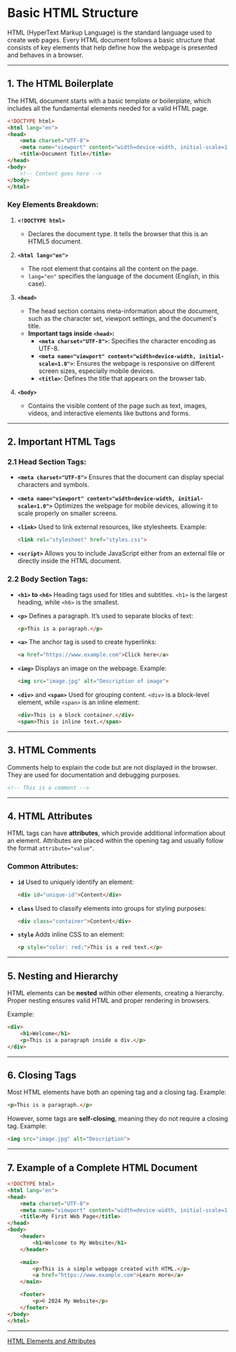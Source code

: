 # Basic HTML Structure

HTML (HyperText Markup Language) is the standard language used to create web pages. Every HTML document follows a basic structure that consists of key elements that help define how the webpage is presented and behaves in a browser.

---

## 1. The HTML Boilerplate

The HTML document starts with a basic template or boilerplate, which includes all the fundamental elements needed for a valid HTML page.

```html
<!DOCTYPE html>
<html lang="en">
<head>
    <meta charset="UTF-8">
    <meta name="viewport" content="width=device-width, initial-scale=1.0">
    <title>Document Title</title>
</head>
<body>
    <!-- Content goes here -->
</body>
</html>
```

### Key Elements Breakdown:

1. **`<!DOCTYPE html>`**
   - Declares the document type. It tells the browser that this is an HTML5 document.

2. **`<html lang="en">`**
   - The root element that contains all the content on the page.
   - `lang="en"` specifies the language of the document (English, in this case).

3. **`<head>`**
   - The head section contains meta-information about the document, such as the character set, viewport settings, and the document's title.
   - **Important tags inside `<head>`:**
     - **`<meta charset="UTF-8">`**: Specifies the character encoding as UTF-8.
     - **`<meta name="viewport" content="width=device-width, initial-scale=1.0">`**: Ensures the webpage is responsive on different screen sizes, especially mobile devices.
     - **`<title>`**: Defines the title that appears on the browser tab.

4. **`<body>`**
   - Contains the visible content of the page such as text, images, videos, and interactive elements like buttons and forms.

---

## 2. Important HTML Tags

### 2.1 Head Section Tags:
- **`<meta charset="UTF-8">`**
  Ensures that the document can display special characters and symbols.

- **`<meta name="viewport" content="width=device-width, initial-scale=1.0">`**
  Optimizes the webpage for mobile devices, allowing it to scale properly on smaller screens.

- **`<link>`**
  Used to link external resources, like stylesheets. Example:
  ```html
  <link rel="stylesheet" href="styles.css">
  ```

- **`<script>`**
  Allows you to include JavaScript either from an external file or directly inside the HTML document.

### 2.2 Body Section Tags:
- **`<h1>` to `<h6>`**
  Heading tags used for titles and subtitles. `<h1>` is the largest heading, while `<h6>` is the smallest.

- **`<p>`**
  Defines a paragraph. It’s used to separate blocks of text:
  ```html
  <p>This is a paragraph.</p>
  ```

- **`<a>`**
  The anchor tag is used to create hyperlinks:
  ```html
  <a href="https://www.example.com">Click here</a>
  ```

- **`<img>`**
  Displays an image on the webpage. Example:
  ```html
  <img src="image.jpg" alt="Description of image">
  ```

- **`<div>`** and **`<span>`**
  Used for grouping content. `<div>` is a block-level element, while `<span>` is an inline element:
  ```html
  <div>This is a block container.</div>
  <span>This is inline text.</span>
  ```

---

## 3. HTML Comments
Comments help to explain the code but are not displayed in the browser. They are used for documentation and debugging purposes.

```html
<!-- This is a comment -->
```

---

## 4. HTML Attributes
HTML tags can have **attributes**, which provide additional information about an element. Attributes are placed within the opening tag and usually follow the format `attribute="value"`.

### Common Attributes:
- **`id`**
  Used to uniquely identify an element:
  ```html
  <div id="unique-id">Content</div>
  ```

- **`class`**
  Used to classify elements into groups for styling purposes:
  ```html
  <div class="container">Content</div>
  ```

- **`style`**
  Adds inline CSS to an element:
  ```html
  <p style="color: red;">This is a red text.</p>
  ```

---

## 5. Nesting and Hierarchy
HTML elements can be **nested** within other elements, creating a hierarchy. Proper nesting ensures valid HTML and proper rendering in browsers.

Example:
```html
<div>
    <h1>Welcome</h1>
    <p>This is a paragraph inside a div.</p>
</div>
```

---

## 6. Closing Tags
Most HTML elements have both an opening tag and a closing tag. Example:

```html
<p>This is a paragraph.</p>
```

However, some tags are **self-closing**, meaning they do not require a closing tag. Example:
```html
<img src="image.jpg" alt="Description">
```

---

## 7. Example of a Complete HTML Document

```html
<!DOCTYPE html>
<html lang="en">
<head>
    <meta charset="UTF-8">
    <meta name="viewport" content="width=device-width, initial-scale=1.0">
    <title>My First Web Page</title>
</head>
<body>
    <header>
        <h1>Welcome to My Website</h1>
    </header>

    <main>
        <p>This is a simple webpage created with HTML.</p>
        <a href="https://www.example.com">Learn more</a>
    </main>

    <footer>
        <p>© 2024 My Website</p>
    </footer>
</body>
</html>
```

---
[HTML Elements and Attributes](ElementsAttributes.md)

